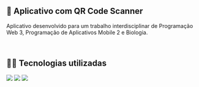 ## 📲 Aplicativo com QR Code Scanner

<p>Aplicativo desenvolvido para um trabalho interdisciplinar de Programação Web 3, Programação de Aplicativos Mobile 2 e Biologia.</p>

<br>

## 👨‍💻 Tecnologias utilizadas

<div align="left">
 <img src="https://img.shields.io/badge/react_native-%2320232a.svg?style=for-the-badge&logo=react&logoColor=%2361DAFB">
 <img src="https://img.shields.io/badge/Expo-1B1F23?style=for-the-badge&logo=expo&logoColor=white">
 <img src="https://img.shields.io/badge/TypeScript-007ACC?style=for-the-badge&logo=typescript&logoColor=white">
</div>